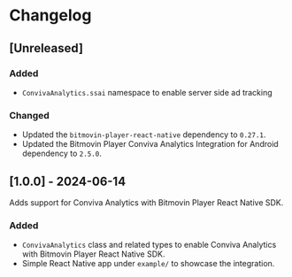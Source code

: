 # Changelog

## [Unreleased]

### Added

- `ConvivaAnalytics.ssai` namespace to enable server side ad tracking

### Changed

- Updated the `bitmovin-player-react-native` dependency to `0.27.1`.
- Updated the Bitmovin Player Conviva Analytics Integration for Android dependency to `2.5.0`.

## [1.0.0] - 2024-06-14

Adds support for Conviva Analytics with Bitmovin Player React Native SDK.

### Added

- `ConvivaAnalytics` class and related types to enable Conviva Analytics with Bitmovin Player React Native SDK.
- Simple React Native app under `example/` to showcase the integration.
